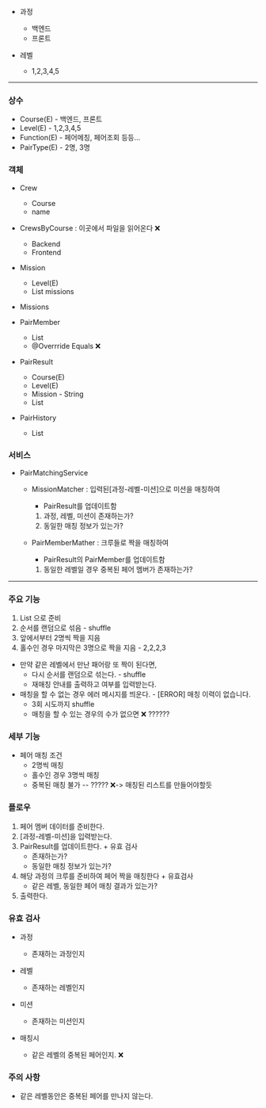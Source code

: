 - 과정
  - 백엔드
  - 프론트

- 레벨
  - 1,2,3,4,5
---
### 상수
- Course(E) - 백엔드, 프론트
- Level(E) - 1,2,3,4,5
- Function(E) - 페어메칭, 페어조회 등등...
- PairType(E) - 2명, 3명

### 객체
- Crew
  - Course
  - name
- CrewsByCourse : 이곳에서 파일을 읽어온다 ❌
  - Backend
  - Frontend

- Mission
  - Level(E)
  - List<String> missions

- Missions



- PairMember
  - List<Crew>
  - @Overrride Equals ❌
  
- PairResult
  - Course(E)
  - Level(E)
  - Mission - String
  - List<PairMember>
  
- PairHistory
  - List<PairResult>

### 서비스
- PairMatchingService
  - MissionMatcher : 입력된[과정-레벨-미션]으로 미션을 매칭하여
    - PairResult를 업데이트함
    1. 과정, 레벨, 미션이 존재하는가?
    2. 동일한 매칭 정보가 있는가?
  
  - PairMemberMather : 크루들로 짝을 매칭하여
    - PairResult의 PairMember를 업데이트함
    1. 동일한 레벨일 경우 중복된 페어 멤버가 존재하는가?

---
### 주요 기능
1. List<String> 으로 준비
2. 순서를 랜덤으로 섞음 - shuffle
3. 앞에서부터 2명씩 짝을 지음
4. 홀수인 경우 마지막은 3명으로 짝을 지음 - 2,2,2,3
- 만약 같은 레벨에서 만난 패어랑 또 짝이 된다면, 
  - 다시 순서를 랜덤으로 섞는다. - shuffle
  - 재매칭 안내를 출력하고 여부를 입력받는다.
- 매칭을 할 수 없는 경우 에러 메시지를 띄운다. - [ERROR] 매칭 이력이 없습니다.
  - 3회 시도까지 shuffle
  - 매칭을 할 수 있는 경우의 수가 없으면 ❌ ?????? 
### 세부 기능
- 페어 매칭 조건
  - 2명씩 매칭
  - 홀수인 경우 3명씩 매칭
  - 중복된 매칭 불가 -- ????? ❌-> 매칭된 리스트를 만들어야할듯
### 플로우
1. 페어 멤버 데이터를 준비한다. 
1. [과정-레벨-미션]을 입력받는다.
2. PairResult를 업데이트한다. + 유효 검사
   - 존재하는가?
   - 동일한 매칭 정보가 있는가?
3. 해당 과정의 크루를 준비하여 페어 짝을 매칭한다 + 유효검사
   - 같은 레벨, 동일한 페어 매칭 결과가 있는가?
3. 출력한다.
### 유효 검사
- 과정
  - 존재하는 과정인지
- 레벨
  - 존재하는 레벨인지
- 미션
  -  존재하는 미션인지

- 매칭시
  - 같은 레벨의 중복된 페어인지. ❌
### 주의 사항
- 같은 레벨동안은 중복된 페어를 만나지 않는다.
